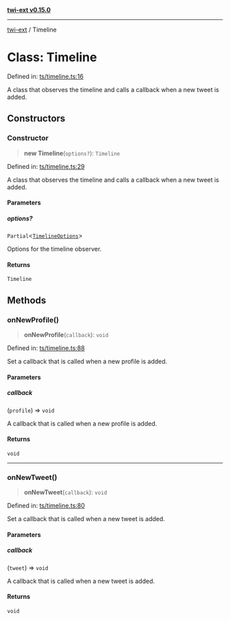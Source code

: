 [**twi-ext v0.15.0**](../README.md)

***

[twi-ext](../README.md) / Timeline

# Class: Timeline

Defined in: [ts/timeline.ts:16](https://github.com/Robot-Inventor/twi-ext/blob/7628f034c80ad423e858393d32ec5e16e5e017f8/src/ts/timeline.ts#L16)

A class that observes the timeline and calls a callback when a new tweet is added.

## Constructors

### Constructor

> **new Timeline**(`options?`): `Timeline`

Defined in: [ts/timeline.ts:29](https://github.com/Robot-Inventor/twi-ext/blob/7628f034c80ad423e858393d32ec5e16e5e017f8/src/ts/timeline.ts#L29)

A class that observes the timeline and calls a callback when a new tweet is added.

#### Parameters

##### options?

`Partial`\<[`TimelineOptions`](../interfaces/TimelineOptions.md)\>

Options for the timeline observer.

#### Returns

`Timeline`

## Methods

### onNewProfile()

> **onNewProfile**(`callback`): `void`

Defined in: [ts/timeline.ts:88](https://github.com/Robot-Inventor/twi-ext/blob/7628f034c80ad423e858393d32ec5e16e5e017f8/src/ts/timeline.ts#L88)

Set a callback that is called when a new profile is added.

#### Parameters

##### callback

(`profile`) => `void`

A callback that is called when a new profile is added.

#### Returns

`void`

***

### onNewTweet()

> **onNewTweet**(`callback`): `void`

Defined in: [ts/timeline.ts:80](https://github.com/Robot-Inventor/twi-ext/blob/7628f034c80ad423e858393d32ec5e16e5e017f8/src/ts/timeline.ts#L80)

Set a callback that is called when a new tweet is added.

#### Parameters

##### callback

(`tweet`) => `void`

A callback that is called when a new tweet is added.

#### Returns

`void`
